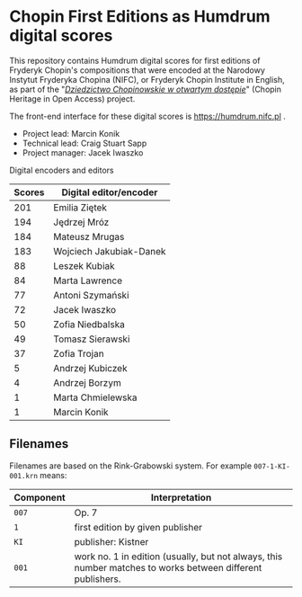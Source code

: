 Chopin First Editions as Humdrum digital scores
===============================================

This repository contains Humdrum digital scores for first editions
of Fryderyk Chopin's compositions that were encoded at the Narodowy
Instytut Fryderyka Chopina (NIFC), or Fryderyk Chopin Institute in
English, as part of the "<i><a target="_blank" href="https://nifc.pl/en/home/aktualnosci/news/33">Dziedzictwo Chopinowskie w otwartym dostępie</a></i>" (Chopin Heritage in Open Access) project.

The front-end interface for these digital scores is https://humdrum.nifc.pl .

* Project lead: Marcin Konik
* Technical lead: Craig Stuart Sapp
* Project manager: Jacek Iwaszko

Digital encoders and editors

| Scores | Digital editor/encoder	|
| ------ | ---------------------------- |
| 201	 | Emilia Ziętek		|
| 194	 | Jędrzej Mróz			|
| 184	 |  Mateusz Mrugas		|
| 183	 |  Wojciech Jakubiak-Danek	|
|  88	 |  Leszek Kubiak		|
|  84	 |  Marta Lawrence		|
|  77	 |  Antoni Szymański		|
|  72	 |  Jacek Iwaszko		|
|  50	 |  Zofia Niedbalska		|
|  49	 |  Tomasz Sierawski		|
|  37	 |  Zofia Trojan		|
|   5	 |  Andrzej Kubiczek		|
|   4	 |  Andrzej Borzym		|
|   1	 |  Marta Chmielewska		|
|   1	 |  Marcin Konik		|
 

Filenames
----------

Filenames are based on the Rink-Grabowski system.  For example `007-1-KI-001.krn` means:

| Component | Interpretation			|
| --------- | --------------------------------- |
| `007`     | Op. 7				|
| `1`       | first edition by given publisher	|
| `KI`      | publisher: Kistner		|
| `001`     | work no. 1 in edition (usually, but not always, this number matches to works between different publishers. |




